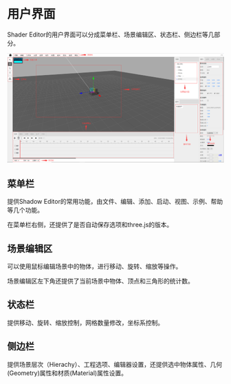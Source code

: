 # 用户界面

Shader Editor的用户界面可以分成菜单栏、场景编辑区、状态栏、侧边栏等几部分。

![image](image/ui.png)

## 菜单栏

提供Shadow Editor的常用功能，由文件、编辑、添加、启动、视图、示例、帮助等几个功能。

在菜单栏右侧，还提供了是否自动保存选项和three.js的版本。

## 场景编辑区

可以使用鼠标编辑场景中的物体，进行移动、旋转、缩放等操作。

场景编辑区左下角还提供了当前场景中物体、顶点和三角形的统计数。

## 状态栏

提供移动、旋转、缩放控制，网格数量修改，坐标系控制。

## 侧边栏

提供场景层次（Hierachy）、工程选项、编辑器设置，还提供选中物体属性、几何(Geometry)属性和材质(Material)属性设置。